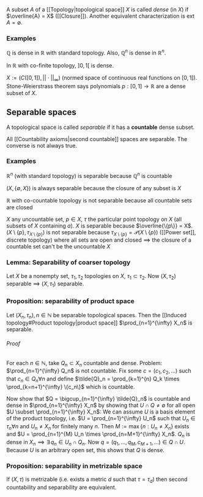 A subset $A$ of a [[Topology|topological space]] $X$ is called _dense_ (in $X$)
if $\overline{A} = X$ ([[Closure]]).
Another equivalent characterization is $\text{ext }A = \emptyset$.

### Examples

$\mathbb{Q}$ is dense in $\mathbb{R}$ with standard topology.
Also, $\mathbb{Q}^n$ is dense in $\mathbb{R}^n$.

In $\mathbb{R}$ with co-finite topology, $]0, 1[$ is dense.

$X := (C([0,1]), ||\cdot||_{\infty})$ (normed space of continuous real functions on $[0,1]$).
Stone-Weierstrass theorem says polynomials $p : [0,1] \rightarrow \mathbb{R}$
are a dense subset of $X$.

## Separable spaces

A topological space is called _separable_
if it has a **countable** dense subset.

All [[Countability axioms|second countable]] spaces are separable.
The converse is not always true.

### Examples

$\mathbb{R}^n$ (with standard topology) is separable because $\mathbb{Q}^n$ is countable

$(X, \{\emptyset, X\})$ is always separable
because the closure of any subset is $X$

$\mathbb{R}$ with co-countable topology is not separable
because all countable sets are closed

$X$ any uncountable set, $p \in X$, $\tau$ the particular point topology on $X$
(all subsets of $X$ containing $a$).
$X$ is separable because $\overline{\{p\}} = X$.
$(X \setminus \{p\}, \tau_{X \setminus \{p\}})$ is not separable
because $\tau_{X \setminus \{p\}} = \mathcal{P}(X \setminus \{p\})$ ([[Power set]], discrete topology)
where all sets are open and closed
$\implies$ the closure of a countable set can't be the uncountable $X$

### Lemma: Separability of coarser topology

Let $X$ be a nonempty set, $\tau_1, \tau_2$ topologies on $X$, $\tau_1 \subset \tau_2$.
Now $(X, \tau_2)$ separable $\implies$ $(X, \tau_1)$ separable.

### Proposition: separability of product space

Let $(X_n, \tau_n), n \in \mathbb{N}$ be separable topological spaces.
Then the [[Induced topology#Product topology|product space]] $\prod_{n=1}^{\infty} X_n$ is separable.
###### Proof
For each $n \in \mathbb{N}$, take $Q_n \subset X_n$ countable and dense.
Problem: $\prod_{n=1}^{\infty} Q_n$ is not countable.
Fix some $c = (c_1, c_2, \dots)$ such that $c_n \in Q_n \forall n$
and define $\tilde{Q}_n = \prod_{k=1}^{n} Q_k \times \prod_{k=n+1}^{\infty} \{c_n\}$ which is countable.

Now show that $Q = \bigcup_{n=1}^{\infty} \tilde{Q}_n$ is countable and dense in $\prod_{n=1}^{\infty} X_n$
by showing that $U \cap Q \neq \emptyset$ for all open $U \subset \prod_{n=1}^{\infty} X_n$:
We can assume $U$ is a basis element of the product topology,
i.e. $U = \prod_{n=1}^{\infty} U_n$ such that $U_n \in \tau_n \forall n$
and $U_n \neq X_n$ for finitely many $n$.
Then $M := \max\{n : U_n \neq X_n\}$ exists
and $U = \prod_{n=1}^{M} U_n \times \prod_{n=M+1}^{\infty} X_n$.
$Q_n$ is dense in $X_n \implies \exists\, q_n \in U_n \cap Q_n$.
Now $q = (q_1, \dots, q_M, c_{M+1}, \dots) \in Q \cap U$.
Because $U$ is an arbitrary open set, this shows that $Q$ is dense.

### Proposition: separability in metrizable space

If $(X, \tau)$ is metrizable (i.e. exists a metric $d$ such that $\tau = \tau_d$)
then second countability and separability are equivalent.
